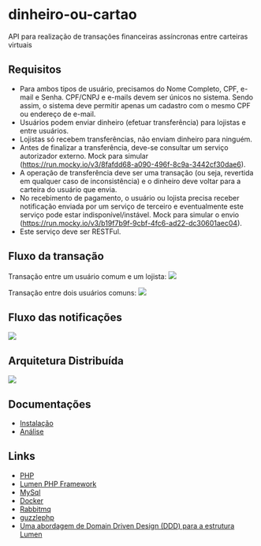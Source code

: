 # dinheiro-ou-cartao
API para realização de transações financeiras assíncronas entre carteiras virtuais

## Requisitos

- Para ambos tipos de usuário, precisamos do Nome Completo, CPF, e-mail e Senha. CPF/CNPJ e e-mails devem ser únicos no sistema. Sendo assim, o sistema deve permitir apenas um cadastro com o mesmo CPF ou endereço de e-mail.
- Usuários podem enviar dinheiro (efetuar transferência) para lojistas e entre usuários.
- Lojistas só recebem transferências, não enviam dinheiro para ninguém.
- Antes de finalizar a transferência, deve-se consultar um serviço autorizador externo. Mock para simular (https://run.mocky.io/v3/8fafdd68-a090-496f-8c9a-3442cf30dae6).
- A operação de transferência deve ser uma transação (ou seja, revertida em qualquer caso de inconsistência) e o dinheiro deve voltar para a carteira do usuário que envia.
- No recebimento de pagamento, o usuário ou lojista precisa receber notificação enviada por um serviço de terceiro e eventualmente este serviço pode estar indisponível/instável. Mock para simular o envio (https://run.mocky.io/v3/b19f7b9f-9cbf-4fc6-ad22-dc30601aec04).
- Este serviço deve ser RESTFul.

## Fluxo da transação

Transação entre um usuário comum e um lojista:
![](https://camo.githubusercontent.com/dbc5f555085caf28407532f3de5af237cdff4de089c0cb3a4a06cc1bd456b1d2/68747470733a2f2f6c68352e676f6f676c6575736572636f6e74656e742e636f6d2f73443276477a7a3977513435556f537967703177784e615571424f3159594a6c5a747039745766464d4c32323077335a795f7836515f7156624a5133486e4f796879315630786a664f3364754e542d4b413668503d77313834382d68393739)

Transação entre dois usuários comuns:
![](https://camo.githubusercontent.com/bbbc6956f4c83378c5ec5898cbf186b5cd1c6eb47c4f5f2704f02a3ad606fe92/68747470733a2f2f6c68332e676f6f676c6575736572636f6e74656e742e636f6d2f5044694c4f5038597a33777a7751316b3865742d72337059304563393476444d474241333957414e5f5936786336654e4756454448554370665363386873555a36594e416b4b687a6b4a706932625168354e6f583d77313834382d68393739)

## Fluxo das notificações
![](https://camo.githubusercontent.com/de8d78135434c41ccd885dacd67add7ded69930570c0b7776bb074f020f2a237/68747470733a2f2f6c68362e676f6f676c6575736572636f6e74656e742e636f6d2f50634831556c454a4f6e45655165776e683250587161747034574d6d5478704b325061447a336a74666c37525f52783637324e49516e7245547157346266423268665557624f5559706d6f6239795443415f33733d77313834382d68393739)

## Arquitetura Distribuída
![](https://camo.githubusercontent.com/65e35efeeaa6bd42f086bf5209e003edc11e8a46882932d023adcda847b7063f/68747470733a2f2f6c68352e676f6f676c6575736572636f6e74656e742e636f6d2f6d726b64775437306f765f434a775758655333537764797373482d706447545a6a41686f6c41444e42706d684859776b6b4c7a5664534f486a314d70724a75746e43302d766e526c34695539326c4442414333753d77313834382d68393739)

## Documentações
- [Instalação](https://github.com/EvertonHilario/dinheiro-ou-cartao/wiki/Instalação)
- [Análise](https://docs.google.com/document/d/1eMdW1lqg6SQDiWjGWT8aOSGfRbnlKuw_7YBYYTIlcFg/edit?usp=sharing)

## Links
- [PHP](https://www.php.net/)
- [Lumen PHP Framework](https://lumen.laravel.com/)
- [MySql](https://dev.mysql.com/doc/)
- [Docker](https://www.docker.com/)
- [Rabbitmq](https://www.rabbitmq.com/)
- [guzzlephp](https://docs.guzzlephp.org/en/stable/)
- [Uma abordagem de Domain Driven Design (DDD) para a estrutura Lumen](https://github.com/EvertonHilario/api-lumen)